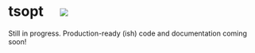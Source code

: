 <h1> tsopt &nbsp;&nbsp;&nbsp; <a href="https://pypi.org/project/tsopt/" alt="Version"> <img src="https://img.shields.io/pypi/v/tsopt.svg" /></a> </h1>

Still in progress. Production-ready (ish) code and documentation coming soon!
